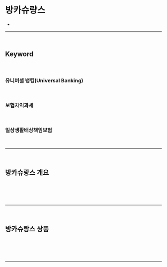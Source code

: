 # 방카슈량스
> 
* 

<hr>
<br>

## Keyword 
#### 

<br>

### 유니버셜 뱅킹(Universal Banking)

<br>

### 보험차익과세

<br>

### 일상생활배상책임보험

<br>
<hr>
<br>

## 방카슈랑스 개요
#### 

<br>

### 

<br>
<hr>
<br>

## 방카슈랑스 상품
#### 

<br>

### 

<br>
<hr>
<br>
